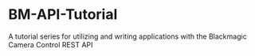 # BM-API-Tutorial
 A tutorial series for utilizing and writing applications with the Blackmagic Camera Control REST API
